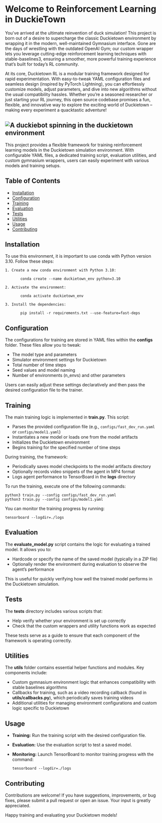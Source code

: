 # Welcome to Reinforcement Learning in DuckieTown
You've arrived at the ultimate reinvention of duck simulation! This project is born out of a desire to supercharge the classic Duckietown environment by wrapping it in the modern, well-maintained Gymnasium interface. Gone are the days of wrestling with the outdated OpenAI Gym; our custom wrapper lets you leverage cutting-edge reinforcement learning techniques with stable-baselines3, ensuring a smoother, more powerful training experience that’s built for today’s RL community.

At its core, Duckietown RL is a modular training framework designed for rapid experimentation. With easy-to-tweak YAML configuration files and seamless design (inspired by PyTorch Lightning), you can effortlessly customize models, adjust parameters, and dive into new algorithms without the usual compatibility hassles. Whether you’re a seasoned researcher or just starting your RL journey, this open source codebase promises a fun, flexible, and innovative way to explore the exciting world of Duckietown – making every experiment a quacktastic adventure!


![A duckiebot spinning in the duckietown environment](docs/gifs/spinning_duckiebot.gif)
---
This project provides a flexible framework for training reinforcement learning models in the Duckietown simulation environment. With configurable YAML files, a dedicated training script, evaluation utilities, and custom gymnasium wrappers, users can easily experiment with various models and training setups.

## Table of Contents
- [Installation](#installation)
- [Configuration](#configuration)
- [Training](#training)
- [Evaluation](#evaluation)
- [Tests](#tests)
- [Utilities](#utilities)
- [Usage](#usage)
- [Contributing](#contributing)

## Installation

To use this environment, it is important to use conda with Python version 3.10. Follow these steps:

    1. Create a new conda environment with Python 3.10:
    
           conda create --name duckietown_env python=3.10

    2. Activate the environment:

           conda activate duckietown_env

    3. Install the dependencies:

           pip install -r requirements.txt --use-feature=fast-deps

## Configuration

The configurations for training are stored in YAML files within the **configs** folder. These files allow you to tweak:
- The model type and parameters
- Simulator environment settings for Duckietown
- Total number of time steps
- Seed values and model naming
- Number of environments (n_envs) and other parameters

Users can easily adjust these settings declaratively and then pass the desired configuration file to the trainer.

## Training

The main training logic is implemented in **train.py**. This script:
- Parses the provided configuration file (e.g., `configs/fast_dev_run.yaml` or `configs/model1.yaml`)
- Instantiates a new model or loads one from the model artifacts
- Initializes the Duckietown environment
- Begins training for the specified number of time steps

During training, the framework:
- Periodically saves model checkpoints to the model artifacts directory
- Optionally records video snippets of the agent in MP4 format
- Logs agent performance to TensorBoard in the **logs** directory

To run the training, execute one of the following commands:

    python3 train.py --config configs/fast_dev_run.yaml
    python3 train.py --config configs/model1.yaml

You can monitor the training progress by running:

    tensorboard --logdir=./logs

## Evaluation

The **evaluate_model.py** script contains the logic for evaluating a trained model. It allows you to:
- Hardcode or specify the name of the saved model (typically in a ZIP file)
- Optionally render the environment during evaluation to observe the agent’s performance

This is useful for quickly verifying how well the trained model performs in the Duckietown simulation.

## Tests

The **tests** directory includes various scripts that:
- Help verify whether your environment is set up correctly
- Check that the custom wrappers and utility functions work as expected

These tests serve as a guide to ensure that each component of the framework is operating correctly.

## Utilities

The **utils** folder contains essential helper functions and modules. Key components include:
- Custom gymnasium environment logic that enhances compatibility with stable baselines algorithms
- Callbacks for training, such as a video recording callback (found in **utils/callbacks.py**), which periodically saves training videos
- Additional utilities for managing environment configurations and custom logic specific to Duckietown

## Usage

- **Training:** Run the training script with the desired configuration file.
- **Evaluation:** Use the evaluation script to test a saved model.
- **Monitoring:** Launch TensorBoard to monitor training progress with the command:

      tensorboard --logdir=./logs

## Contributing

Contributions are welcome! If you have suggestions, improvements, or bug fixes, please submit a pull request or open an issue. Your input is greatly appreciated.

Happy training and evaluating your Duckietown models!